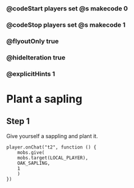 ### @codeStart players set @s makecode 0
### @codeStop players set @s makecode 1

### @flyoutOnly true
### @hideIteration true
### @explicitHints 1

# Plant a sapling

## Step 1
Give yourself a sappling and plant it.

```ghost
player.onChat("t2", function () {
    mobs.give(
    mobs.target(LOCAL_PLAYER),
    OAK_SAPLING,
    1
    )
})
```
```template
```
```package
```
